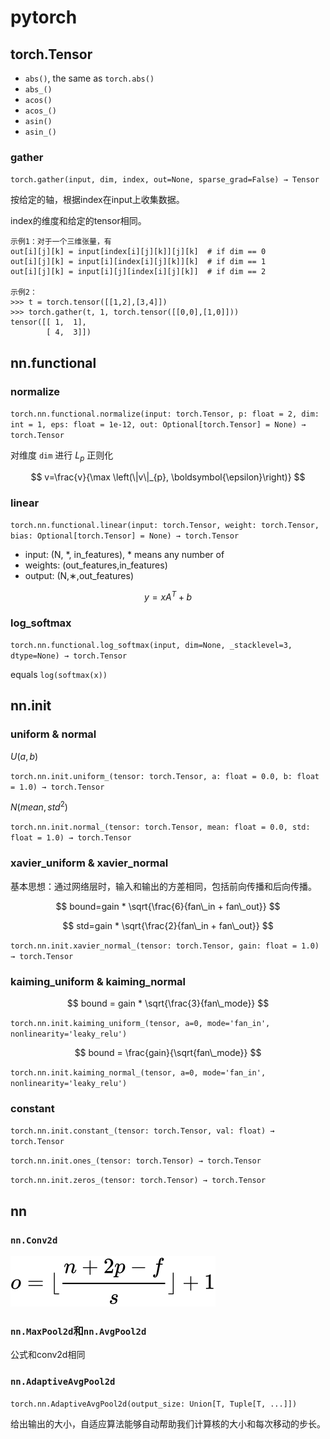 # pytorch

## torch.Tensor

* `abs()`, the same as `torch.abs()`
* `abs_()`
* `acos()`
* `acos_()`
* `asin()`
* `asin_()`

### gather

`torch.gather(input, dim, index, out=None, sparse_grad=False) → Tensor`

按给定的轴，根据index在input上收集数据。

index的维度和给定的tensor相同。

```
示例1：对于一个三维张量，有
out[i][j][k] = input[index[i][j][k]][j][k]  # if dim == 0
out[i][j][k] = input[i][index[i][j][k]][k]  # if dim == 1
out[i][j][k] = input[i][j][index[i][j][k]]  # if dim == 2

示例2：
>>> t = torch.tensor([[1,2],[3,4]])
>>> torch.gather(t, 1, torch.tensor([[0,0],[1,0]]))
tensor([[ 1,  1],
        [ 4,  3]])
```

## nn.functional

### normalize

`torch.nn.functional.normalize(input: torch.Tensor, p: float = 2, dim: int = 1, eps: float = 1e-12, out: Optional[torch.Tensor] = None) → torch.Tensor`

对维度 `dim` 进行 $L_p$ 正则化

$$
v=\frac{v}{\max \left(\|v\|_{p}, \boldsymbol{\epsilon}\right)}
$$

### linear

`torch.nn.functional.linear(input: torch.Tensor, weight: torch.Tensor, bias: Optional[torch.Tensor] = None) → torch.Tensor`

* input: (N, *, in_features), * means any number of
* weights: (out_features,in_features)
* output: (N,∗,out_features)

$$
y=x A^{T}+b
$$

### log_softmax

`torch.nn.functional.log_softmax(input, dim=None, _stacklevel=3, dtype=None) → torch.Tensor`

equals `log(softmax(x))`


## nn.init

### uniform & normal

$U(a,b)$

`torch.nn.init.uniform_(tensor: torch.Tensor, a: float = 0.0, b: float = 1.0) → torch.Tensor`

$N(mean,std^2)$

`torch.nn.init.normal_(tensor: torch.Tensor, mean: float = 0.0, std: float = 1.0) → torch.Tensor`

### xavier_uniform & xavier_normal

基本思想：通过网络层时，输入和输出的方差相同，包括前向传播和后向传播。

$$
bound=gain * \sqrt{\frac{6}{fan\_in + fan\_out}}
$$

$$
std=gain * \sqrt{\frac{2}{fan\_in + fan\_out}}
$$

`torch.nn.init.xavier_normal_(tensor: torch.Tensor, gain: float = 1.0) → torch.Tensor`

### kaiming_uniform & kaiming_normal

$$
bound = gain * \sqrt{\frac{3}{fan\_mode}}
$$

`torch.nn.init.kaiming_uniform_(tensor, a=0, mode='fan_in', nonlinearity='leaky_relu')`

$$
bound = \frac{gain}{\sqrt{fan\_mode}}
$$

`torch.nn.init.kaiming_normal_(tensor, a=0, mode='fan_in', nonlinearity='leaky_relu')`

### constant

`torch.nn.init.constant_(tensor: torch.Tensor, val: float) → torch.Tensor`

`torch.nn.init.ones_(tensor: torch.Tensor) → torch.Tensor`

`torch.nn.init.zeros_(tensor: torch.Tensor) → torch.Tensor`

## nn

### `nn.Conv2d`

![](./images/conv_equation.svg)

### `nn.MaxPool2d`和`nn.AvgPool2d`

公式和conv2d相同

### `nn.AdaptiveAvgPool2d`

`torch.nn.AdaptiveAvgPool2d(output_size: Union[T, Tuple[T, ...]])`

给出输出的大小，自适应算法能够自动帮助我们计算核的大小和每次移动的步长。